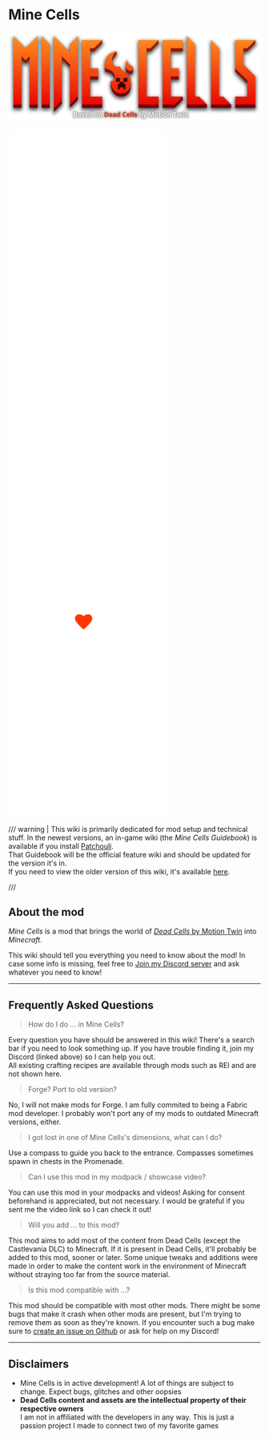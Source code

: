 # Mine Cells

<div class="center-images" markdown>
  <div markdown>

![Mine Cells Logo](img/logo.svg)

  </div>
  <div markdown>
  
  [![Download on Modrinth](../img/modrinth.svg)](https://modrinth.com/mod/minecells)
  [![Download on CurseForge](../img/curseforge.svg)](https://www.curseforge.com/minecraft/mc-mods/minecells)
  [![Requires Fabric API](../img/fabric.svg)](https://modrinth.com/mod/fabric-api)
  [![Requires owo-lib](../img/owo.svg)](https://modrinth.com/mod/owo-lib)
  [![Support me on Ko-Fi](../img/kofi.svg)](https://ko-fi.com/mim1q)
  [![Join my Discord](../img/discord.svg)](https://discord.gg/6TjQbSjbuB)
  </div>
</div>

/// warning | This wiki is primarily dedicated for mod setup and technical stuff.
In the newest versions, an in-game wiki (the *Mine Cells Guidebook*) is available if you install [Patchouli](https://modrinth.com/mod/patchouli).  
That Guidebook will be the official feature wiki and should be updated for the version it's in.  
If you need to view the older version of this wiki, it's available [here]().

///

## About the mod

_Mine Cells_ is a mod that brings the world of [_Dead Cells_ by Motion Twin](https://store.steampowered.com/app/588650/Dead_Cells/) into _Minecraft_.

This wiki should tell you everything you need to know about the mod! In case some info is missing, feel free to [Join my Discord server](https://discord.gg/rnyRWfEpVv) and ask
whatever you need to know!

---

## Frequently Asked Questions

> How do I do ... in Mine Cells?

Every question you have should be answered in this wiki! There's a search bar if you need to look something up.
If you have trouble finding it, join my Discord (linked above) so I can help you out.  
All existing crafting recipes are available through mods such as REI and are not shown here.

> Forge? Port to old version?

No, I will not make mods for Forge. I am fully commited to being a Fabric mod developer.
I probably won't port any of my mods to outdated Minecraft versions, either.

> I got lost in one of Mine Cells's dimensions, what can I do?

Use a compass to guide you back to the entrance. Compasses sometimes spawn in chests in the Promenade.

> Can I use this mod in my modpack / showcase video?

You can use this mod in your modpacks and videos! Asking for consent beforehand is appreciated, but not necessary.
I would be grateful if you sent me the video link so I can check it out!

> Will you add ... to this mod?

This mod aims to add most of the content from Dead Cells (except the Castlevania DLC) to Minecraft. If it is present in Dead
Cells, it'll probably be added to this mod, sooner or later. Some unique tweaks and additions were made in order to make the
content work in the environment of Minecraft without straying too far from the source material.

> Is this mod compatible with ...?

This mod should be compatible with most other mods. There might be some bugs that make it crash when other mods are present,
but I'm trying to remove them as soon as they're known. If you encounter such a bug make sure to
[create an issue on Github](https://github.com/mim1q/MineCells/issues) or ask for help on my Discord!

---

## Disclaimers

- Mine Cells is in active development! A lot of things are subject to change. Expect bugs, glitches and other oopsies
- **Dead Cells content and assets are the intellectual property of their respective owners**  
  I am not in affiliated with the developers in any way. This is just a passion project I made to connect two of my favorite games
